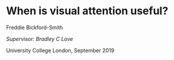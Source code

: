 # When is visual attention useful?

Freddie Bickford-Smith

*Supervisor: Bradley C Love*

University College London, September 2019
